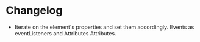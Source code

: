 # Changelog

* Iterate on the element's properties and set them
accordingly. Events as eventListeners and Attributes
Attributes.